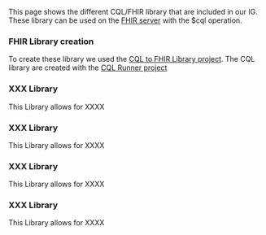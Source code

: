 This page shows the different CQL/FHIR library that are included in our IG. These library can be used on the [FHIR server](https://oncofair.kereval.cloud/cqf-ruler/fhir/) with the $cql operation.

### FHIR Library creation
To create these library we used the [CQL to FHIR Library project](https://github.com/mcode/cql-to-fhir-library). The CQL library are created with the [CQL Runner project](https://github.com/DBCG/cql_runner)

### XXX Library
This Library allows for XXXX
### XXX Library
This Library allows for XXXX

### XXX Library
This Library allows for XXXX

### XXX Library
This Library allows for XXXX
